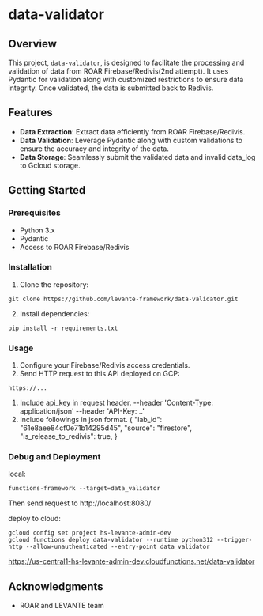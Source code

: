 # data-validator

## Overview

This project, `data-validator`, is designed to facilitate the processing and validation of data from ROAR Firebase/Redivis(2nd attempt). 
It uses Pydantic for validation along with customized restrictions to ensure data integrity. 
Once validated, the data is submitted back to Redivis.

## Features

- **Data Extraction**: Extract data efficiently from ROAR Firebase/Redivis.
- **Data Validation**: Leverage Pydantic along with custom validations to ensure the accuracy and integrity of the data.
- **Data Storage**: Seamlessly submit the validated data and invalid data_log to Gcloud storage.

## Getting Started

### Prerequisites

- Python 3.x
- Pydantic
- Access to ROAR Firebase/Redivis

### Installation

1. Clone the repository:
```
git clone https://github.com/levante-framework/data-validator.git
```
2. Install dependencies:
```
pip install -r requirements.txt
```
### Usage

1. Configure your Firebase/Redivis access credentials.
2. Send HTTP request to this API deployed on GCP:
```angular2html
https://...
```
1. Include api_key in request header.
    --header 'Content-Type: application/json' 
    --header 'API-Key: ..'
2. Include followings in json format. 
{
    "lab_id": "61e8aee84cf0e71b14295d45",
    "source": "firestore",
    "is_release_to_redivis": true,
}

### Debug and Deployment

local: 
```
functions-framework --target=data_validator 
```
Then send request to http://localhost:8080/

deploy to cloud:
```
gcloud config set project hs-levante-admin-dev
gcloud functions deploy data-validator --runtime python312 --trigger-http --allow-unauthenticated --entry-point data_validator
```
https://us-central1-hs-levante-admin-dev.cloudfunctions.net/data-validator
## Acknowledgments

- ROAR and LEVANTE team